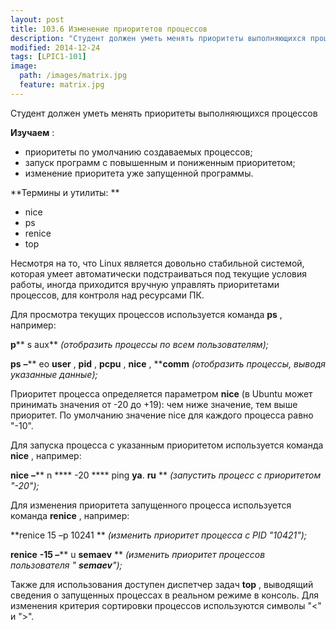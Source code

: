 ```yaml
---
layout: post
title: 103.6 Изменение приоритетов процессов
description: "Студент должен уметь менять приоритеты выполняющихся процессов"
modified: 2014-12-24
tags: [LPIC1-101]
image:
  path: /images/matrix.jpg
  feature: matrix.jpg
---
```


Студент должен уметь менять приоритеты выполняющихся процессов

**Изучаем** :

- приоритеты по умолчанию создаваемых процессов;
- запуск программ с повышенным и пониженным приоритетом;
- изменение приоритета уже запущенной программы.

**Термины и утилиты:       **

- nice
- ps
- renice
- top

Несмотря на то, что Linux является довольно стабильной системой, которая умеет автоматически подстраиваться под текущие условия работы, иногда приходится вручную управлять приоритетами процессов, для контроля над ресурсами ПК.

Для просмотра текущих процессов используется команда **ps** , например:

**p**** s aux**  _(отобразить процессы по всем пользователям);_

**ps**  **–**** eo ****user**** , ****pid**** , ****pcpu**** , ****nice**** , ****comm**  _(отобразить процессы, выводя указанные данные);_

Приоритет процесса определяется параметром **nice** (в Ubuntu может принимать значения от -20 до +19): чем ниже значение, тем выше приоритет. По умолчанию значение nice для каждого процесса равно &quot;-10&quot;.

Для запуска процесса с указанным приоритетом используется команда **nice** , например:

**nice**  **–**** n **** -20 **** ping ****ya****. ****ru****        ** _(запустить процесс с приоритетом &quot;-20&quot;);_

Для изменения приоритета запущенного процесса используется команда **renice** , например:

**renice 15 –p 10241       ** _(изменить приоритет процесса с_ _PID_ _&quot;10421&quot;);_

**renice**  **-15 –**** u ****semaev****        ** _(изменить приоритет процессов пользователя &quot; __semaev__&quot;);_

Также для использования доступен диспетчер задач **top** , выводящий сведения о запущенных процессах в реальном режиме в консоль. Для изменения критерия сортировки процессов используются символы &quot;&lt;&quot; и &quot;&gt;&quot;.
